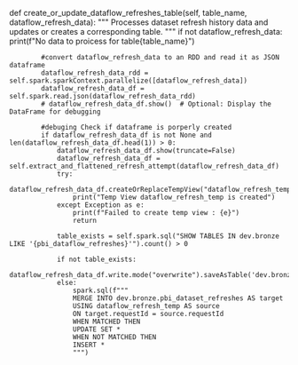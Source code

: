 def create_or_update_dataflow_refreshes_table(self, table_name, dataflow_refresh_data):
            """
            Processes dataset refresh history data and updates or creates a corresponding table.
            """
            if not dataflow_refresh_data:
                print(f"No data to proicess for table{table_name}")

            #convert dataflow_refresh_data to an RDD and read it as JSON dataframe
            dataflow_refresh_data_rdd = self.spark.sparkContext.parallelize([dataflow_refresh_data])
            dataflow_refresh_data_df = self.spark.read.json(dataflow_refresh_data_rdd)
            # dataflow_refresh_data_df.show()  # Optional: Display the DataFrame for debugging
            
            #debuging Check if dataframe is porperly created 
            if dataflow_refresh_data_df is not None and len(dataflow_refresh_data_df.head(1)) > 0:
                dataflow_refresh_data_df.show(truncate=False)
                dataflow_refresh_data_df = self.extract_and_flattened_refresh_attempt(dataflow_refresh_data_df)
                try:
                    dataflow_refresh_data_df.createOrReplaceTempView("dataflow_refresh_temp")
                    print("Temp View dataflow_refresh_temp is created")
                except Exception as e:
                    print(f"Failed to create temp view : {e}")
                    return

                table_exists = self.spark.sql("SHOW TABLES IN dev.bronze LIKE '{pbi_dataflow_refreshes}'").count() > 0

                if not table_exists:
                    dataflow_refresh_data_df.write.mode("overwrite").saveAsTable('dev.bronze.pbi_dataset_refreshes')
                else:
                    spark.sql(f"""
                    MERGE INTO dev.bronze.pbi_dataset_refreshes AS target
                    USING dataflow_refresh_temp AS source
                    ON target.requestId = source.requestId  
                    WHEN MATCHED THEN
                    UPDATE SET *
                    WHEN NOT MATCHED THEN
                    INSERT *
                    """)
